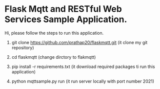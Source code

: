 # Flask Mqtt and RESTful Web Services Sample Application.

Hi, please follow the steps to run this application.

1. git clone https://github.com/prathap20/flaskmqtt.git
(it clone my git repository)

2. cd flaskmqtt
(change dirctory to flakmqtt)

3. pip install -r requirements.txt 
(it download required packages ti run this application)

4. python mqttsample.py run
(it run server locally with port number 2021)

